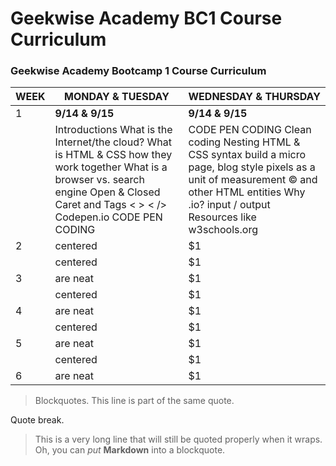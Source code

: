 # Geekwise Academy BC1 Course Curriculum
### Geekwise Academy Bootcamp 1 Course Curriculum

| WEEK        | MONDAY & TUESDAY        | WEDNESDAY & THURSDAY    |
| ---- |----| ----|
| 1    | **9/14 & 9/15** | **9/14 & 9/15** |
|      | Introductions  What is the Internet/the cloud? What is HTML & CSS how they work together What is a browser vs. search engine Open & Closed Caret and Tags < > < /> Codepen.io CODE PEN CODING      |    CODE PEN CODING Clean coding Nesting HTML & CSS syntax  build a micro page, blog style pixels as a unit of measurement &copy; and other HTML entities Why .io? input / output Resources like w3schools.org |
| 2    | centered      |    $1 |
|      | centered      |    $1 |
| 3    | are neat      |    $1 |
|      | centered      |    $1 |
| 4    | are neat      |    $1 |
|      | centered      |    $1 |
| 5    | are neat      |    $1 |
|      | centered      |    $1 |
| 6    | are neat      |    $1 |


> Blockquotes.
> This line is part of the same quote.

Quote break.

> This is a very long line that will still be quoted properly when it wraps. Oh, you can *put* **Markdown** into a blockquote. 

